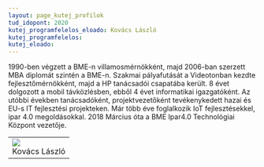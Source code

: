 ```yaml
---
layout: page_kutej_profilok
tud_idopont: 2020
kutej_programfelelos_eloado: Kovács László
kutej_programfelelos: 
kutej_eloado: 
---
```


1990-ben végzett a BME-n villamosmérnökként, majd 2006-ban szerzett MBA diplomát szintén a BME-n. Szakmai pályafutását a Videotonban kezdte fejlesztőmérnökként, majd a HP tanácsadói csapatába került. 8 évet dolgozott a mobil távközlésben, ebből 4 évet informatikai igazgatóként. Az utóbbi években tanácsadóként, projektvezetőként tevékenykedett hazai és EU-s IT fejlesztési projekteken. Már több éve foglalkozik IoT fejlesztésekkel, ipar 4.0 megoldásokkal. 2018 Március óta a BME Ipar4.0 Technológiai Központ vezetője.


 <table class="picture">
<tr>
<td>

<div class="gallery">
    <img src="images/kovacs_laszlo.jpg" max-width="250" max-height="200">
  <div class="desc">Kovács László</div>
</div>

</td>
</tr>
</table>
